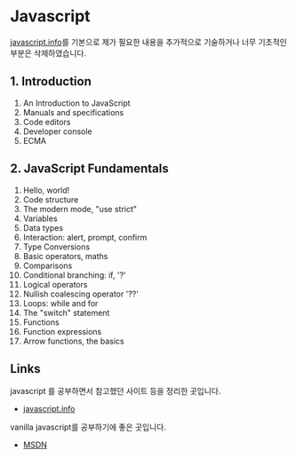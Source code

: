 # Javascript

[javascript.info](https://ko.javascript.info/)를 기본으로 제가 필요한 내용을 추가적으로 기술하거나 너무 기초적인 부분은 삭제하였습니다.

## 1. Introduction
1. An Introduction to JavaScript
2. Manuals and specifications
3. Code editors
4. Developer console
5. ECMA

## 2. JavaScript Fundamentals
1. Hello, world!
2. Code structure
3. The modern mode, "use strict"
4. Variables
5. Data types
6. Interaction: alert, prompt, confirm
7. Type Conversions
8. Basic operators, maths
9. Comparisons
10. Conditional branching: if, '?'
11. Logical operators
12. Nullish coalescing operator '??'
13. Loops: while and for
14. The "switch" statement
15. Functions
16. Function expressions
17. Arrow functions, the basics

## Links
javascript 를 공부하면서 참고했던 사이트 등을 정리한 곳입니다.

- [javascript.info](https://ko.javascript.info/)

vanilla javascript를 공부하기에 좋은 곳입니다.

- [MSDN](http://msdn.microsoft.com/)